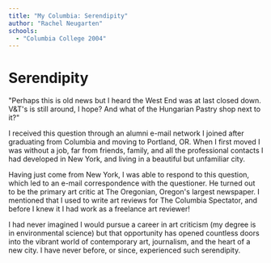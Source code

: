 ```yaml
---
title: "My Columbia: Serendipity"
author: "Rachel Neugarten"
schools:
  - "Columbia College 2004"
---
```


# Serendipity

"Perhaps this is old news but I heard the West End was at last closed down. V&T's is still around, I hope? And what of the Hungarian Pastry shop next to it?"

I received this question through an alumni e-mail network I joined after graduating from Columbia and moving to Portland, OR.  When I first moved I was without a job, far from friends, family, and all the professional contacts I had developed in New York, and living in a beautiful but unfamiliar city.

Having just come from New York, I was able to respond to this question, which led to an e-mail correspondence with the questioner.  He turned out to be the primary art critic at The Oregonian, Oregon's largest newspaper.  I mentioned that I used to write art reviews for The Columbia Spectator, and before I knew it I had work as a freelance art reviewer!

I had never imagined I would pursue a career in art criticism (my degree is in environmental science) but that opportunity has opened countless doors into the vibrant world of contemporary art, journalism, and the heart of a new city.  I have never before, or since, experienced such serendipity.
